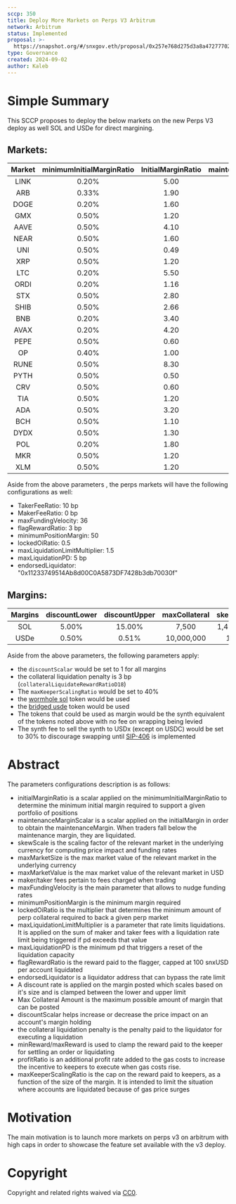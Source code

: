 ```yaml
---
sccp: 350
title: Deploy More Markets on Perps V3 Arbitrum
network: Arbitrum
status: Implemented
proposal: >-
  https://snapshot.org/#/snxgov.eth/proposal/0x257e768d275d3a8a47277702c42807303d58e9c7e86b98ece26a0bafc38b1524
type: Governance
created: 2024-09-02
author: Kaleb
---
```


# Simple Summary

This SCCP proposes to deploy the below markets on the new Perps V3 deploy as well SOL and USDe for direct margining.

## Markets:

| **Market** | **minimumInitialMarginRatio** | **InitialMarginRatio** | **maintenanceMarginScalar** |   **skewScale**   | **maxMarketSize** | **maxMarketValue** |
|:----------:|:-----------------------------:|:----------------------:|:---------------------------:|:-----------------:|:-----------------:|:------------------:|
|    LINK    |             0.20%             |          5.00          |             0.34            |     3,750,000     |      450,000      |      5,000,000     |
|     ARB    |             0.33%             |          1.90          |             0.38            |     50,000,000    |     6,000,000     |      3,000,000     |
|    DOGE    |             0.20%             |          1.60          |             0.36            |    789,000,000    |     51,000,000    |      5,000,000     |
|     GMX    |             0.50%             |          1.20          |             0.4             |      250,000      |       20,000      |       500,000      |
|    AAVE    |             0.50%             |          4.10          |            0.375            |      180,000      |       50,000      |      3,000,000     |
|    NEAR    |             0.50%             |          1.60          |             0.35            |     8,000,000     |      750,000      |      3,000,000     |
|     UNI    |             0.50%             |          0.49          |             0.31            |     2,250,000     |      500,000      |      3,000,000     |
|     XRP    |             0.50%             |          1.20          |             0.32            |    187,500,000    |     5,000,000     |      1,000,000     |
|     LTC    |             0.20%             |          5.50          |             0.4             |     1,687,500     |       77,000      |      5,000,000     |
|    ORDI    |             0.20%             |          1.16          |             0.38            |      870,000      |      100,000      |      3,000,000     |
|     STX    |             0.50%             |          2.80          |             0.43            |     15,000,000    |      700,000      |      1,000,000     |
|    SHIB    |             0.50%             |          2.66          |             0.32            | 4,000,000,000,000 |  150,000,000,000  |      2,000,000     |
|     BNB    |             0.20%             |          3.40          |             0.37            |      250,000      |       9,500       |      5,000,000     |
|    AVAX    |             0.20%             |          4.20          |             0.36            |     1,250,000     |      225,000      |      5,000,000     |
|    PEPE    |             0.50%             |          0.60          |             0.32            | 8,400,000,000,000 |  660,000,000,000  |      5,000,000     |
|     OP     |             0.40%             |          1.00          |             0.37            |     16,000,000    |     2,000,000     |      3,000,000     |
|    RUNE    |             0.50%             |          8.30          |             0.36            |     4,000,000     |      500,000      |      2,000,000     |
|    PYTH    |             0.50%             |          0.50          |             0.37            |     14,437,500    |     3,700,000     |      1,000,000     |
|     CRV    |             0.50%             |          0.60          |             0.33            |     50,000,000    |     10,000,000    |      3,000,000     |
|     TIA    |             0.50%             |          1.20          |             0.38            |     4,000,000     |      800,000      |      4,000,000     |
|     ADA    |             0.50%             |          3.20          |             0.33            |    150,000,000    |     12,000,000    |      4,000,000     |
|     BCH    |             0.50%             |          1.10          |             0.31            |       84,375      |       15,000      |      5,000,000     |
|    DYDX    |             0.50%             |          1.30          |             0.34            |     18,000,000    |     2,000,000     |      2,000,000     |
|     POL    |             0.20%             |          1.80          |             0.37            |     75,000,000    |     7,500,000     |      3,000,000     |
|     MKR    |             0.50%             |          1.20          |             0.33            |       9,000       |       1,200       |      2,000,000     |
|     XLM    |             0.50%             |          1.20          |             0.37            |    166,500,000    |     11,000,000    |      1,000,000     |

Aside from the above parameters , the perps markets will have the following configurations as well:
- TakerFeeRatio: 10 bp
- MakerFeeRatio: 0 bp
- maxFundingVelocity: 36
- flagRewardRatio: 3 bp
- minimumPositionMargin: 50
- lockedOiRatio: 0.5 
- maxLiquidationLimitMultiplier: 1.5
- maxLiquidationPD: 5 bp
- endorsedLiquidator: "0x11233749514Ab8d00C0A5873DF7428b3db70030f"


## Margins:

| **Margins** | **discountLower** | **discountUpper** | **maxCollateral** | **skewScale** |
|:-----------:|:-----------------:|:-----------------:|:-----------------:|:-------------:|
|     SOL     |       5.00%       |       15.00%      |       7,500       |   1,406,250   |
|     USDe    |       0.50%       |       0.51%       |     10,000,000    |   1 wei       |

Aside from the above parameters, the following parameters apply:
- the `discountScalar` would be set to 1 for all margins 
- the collateral liquidation penalty is 3 bp (`collateralLiquidateRewardRatioD18`)
- The `maxKeeperScalingRatio` would be set to 40%
- the [wormhole sol](https://arbiscan.io/address/0xb74da9fe2f96b9e0a5f4a3cf0b92dd2bec617124) token would be used 
- the [bridged usde](https://arbiscan.io/token/0x5d3a1ff2b6bab83b63cd9ad0787074081a52ef34) token would be used
- The tokens that could be used as margin would be the synth equivalent of the tokens noted above with no fee on wrapping being levied
- The synth fee to sell the synth to USDx (except on USDC) would be set to 30% to discourage swapping until [SIP-406](https://sips.synthetix.io/sips/sip-406/) is implemented

# Abstract

The parameters configurations description is as follows:
- initialMarginRatio is a scalar applied on the minimumInitialMarginRatio to determine the minimum initial margin required to support a given portfolio of positions
- maintenanceMarginScalar is a scalar applied on the initialMargin in order to obtain the maintenanceMargin. When traders fall below the maintenance margin, they are liquidated.
- skewScale is the scaling factor of the relevant market in the underlying currency for computing price impact and funding rates
- maxMarketSize is the max market value of the relevant market in the underlying currency
- maxMarketValue is the max market value of the relevant market in USD
- maker/taker fees pertain to fees charged when trading
- maxFundingVelocity is the main parameter that allows to nudge funding rates
- minimumPositionMargin is the minimum margin required
- lockedOiRatio is the multiplier that determines the minimum amount of perp collateral required to back a given perp market
- maxLiquidationLimitMultiplier is a parameter that rate limits liquidations. It is applied on the sum of maker and taker fees with a liquidation rate limit being triggered if pd exceeds that value
- maxLiquidationPD is the minimum pd that triggers a reset of the liquidation capacity
- flagRewardRatio is the reward paid to the flagger, capped at 100 snxUSD per account liquidated
- endorsedLiquidator is a liquidator address that can bypass the rate limit
- A discount rate is applied on the margin posted which scales based on it's size and is clamped between the lower and upper limit
- Max Collateral Amount is the maximum possible amount of margin that can be posted
- discountScalar helps increase or decrease the price impact on an account's margin holding 
- the collateral liquidation penalty is the penalty paid to the liquidator for executing a liquidation
- minReward/maxReward is used to clamp the reward paid to the keeper for settling an order or liquidating
- profitRatio is an additional profit rate added to the gas costs to increase the incentive to keepers to execute when gas costs rise.
- maxKeeperScalingRatio is the cap on the reward paid to keepers, as a function of the size of the margin. It is intended to limit the situation where accounts are liquidated because of gas price surges


# Motivation

The main motivation is to launch more markets on  perps v3 on arbitrum with high caps in order to showcase the feature set available with the v3 deploy.

# Copyright
Copyright and related rights waived via [CC0](https://creativecommons.org/publicdomain/zero/1.0/).
